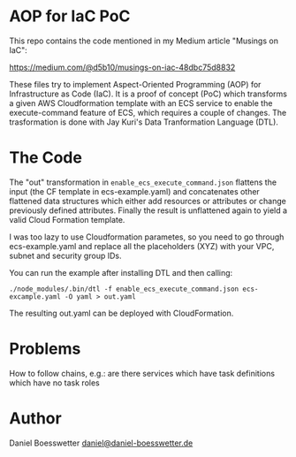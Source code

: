 # AOP for IaC PoC

This repo contains the code mentioned in my Medium article
"Musings on IaC":

https://medium.com/@d5b10/musings-on-iac-48dbc75d8832

These files try to implement Aspect-Oriented Programming (AOP) for
Infrastructure as Code (IaC). It is a proof of concept (PoC) which
transforms a given AWS Cloudformation template with an ECS service to
enable the execute-command feature of ECS, which requires a couple of
changes.  The trasformation is done with Jay Kuri's Data Tranformation
Language (DTL).

# The Code

The "out" transformation in `enable_ecs_execute_command.json` flattens
the input (the CF template in ecs-example.yaml) and concatenates other
flattened data structures which either add resources or attributes or
change previously defined attributes. Finally the result is unflattened
again to yield a valid Cloud Formation template.

I was too lazy to use Cloudformation parametes, so you need to go 
through ecs-example.yaml and replace all the placeholders (XYZ)
with your VPC, subnet and security group IDs.

You can run the example after installing DTL and then calling:

```
./node_modules/.bin/dtl -f enable_ecs_execute_command.json ecs-excample.yaml -O yaml > out.yaml
```

The resulting out.yaml can be deployed with CloudFormation.

# Problems

How to follow chains, e.g.: are there services which have task definitions
which have no task roles

# Author

Daniel Boesswetter <daniel@daniel-boesswetter.de>
